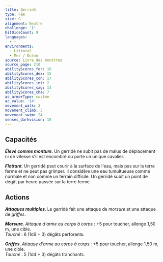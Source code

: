 ```yaml
---
title: Gerridé
type: Fée
size: G
alignment: Neutre
challenge: '1'
hitDiceCount: 9
languages:
  - —
environments:
  - Littoral
  - Mer / Océan
source: Livre des monstres
source_page: 210
abilityScores_for: 16
abilityScores_dex: 15
abilityScores_con: 17
abilityScores_int: 2
abilityScores_sag: 13
abilityScores_cha: 7
ac_armorType: custom
ac_value: '14'
movement_walk: 3
movement_climb: 3
movement_swim: 24
senses_darkvision: 18
---
```

## Capacités
_**Élevé comme monture**_. Un gerridé ne subit pas de malus de déplacement ni de vitesse s'il est encombré ou porte un unique cavalier.

_**Flottant**_. Un gerridé peut courir à la surface de l'eau, mais pas sur la terre ferme et ne peut pas grimper. Il considère une eau tumultueuse comme normale et non comme un terrain difficile. Un gerridé subit un point de dégât par heure passée sur la terre ferme.

## Actions
_**Attaques multiples**_. Le gerridé fait une attaque de _morsure_ et une attaque de _griffes_.

_**Morsure**_. _Attaque d'arme au corps à corps_ : +5 pour toucher, allonge 1,50 m, une cible.  
_Touché_ : 6 (1d6 + 3) dégâts perforants.

_**Griffes**_. _Attaque d'arme au corps à corps_ : +5 pour toucher, allonge 1,50 m, une cible.  
_Touché_ : 5 (1d4 + 3) dégâts tranchants.
